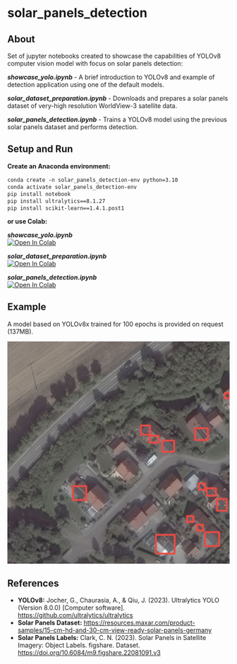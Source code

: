 # solar_panels_detection

## About

Set of jupyter notebooks created to showcase the capabilities of YOLOv8 computer vision model with focus on solar panels detection:

***showcase_yolo.ipynb*** - A brief introduction to YOLOv8 and example of detection application using one of the default models.

***solar_dataset_preparation.ipynb*** - Downloads and prepares a solar panels dataset of very-high resolution WorldView-3 satellite data.

***solar_panels_detection.ipynb*** - Trains a YOLOv8 model using the previous solar panels dataset and performs detection.


## Setup and Run

**Create an Anaconda environment:**
```
conda create -n solar_panels_detection-env python=3.10
conda activate solar_panels_detection-env
pip install notebook 
pip install ultralytics==8.1.27
pip install scikit-learn==1.4.1.post1
```
**or use Colab:**
<!-- https://openincolab.com -->

***showcase_yolo.ipynb***<br>
<a target="_blank" href="https://colab.research.google.com/github/EmanuelCastanho/solar_panels_detection/blob/main/showcase_yolo.ipynb">
  <img src="https://colab.research.google.com/assets/colab-badge.svg" alt="Open In Colab"/>
</a>

***solar_dataset_preparation.ipynb***<br>
<a target="_blank" href="https://colab.research.google.com/github/EmanuelCastanho/solar_panels_detection/blob/main/solar_dataset_preparation.ipynb">
  <img src="https://colab.research.google.com/assets/colab-badge.svg" alt="Open In Colab"/>
</a>

***solar_panels_detection.ipynb***<br>
<a target="_blank" href="https://colab.research.google.com/github/EmanuelCastanho/solar_panels_detection/blob/main/solar_panels_detection.ipynb">
  <img src="https://colab.research.google.com/assets/colab-badge.svg" alt="Open In Colab"/>
</a>


## Example

A model based on YOLOv8x trained for 100 epochs is provided on request (137MB).

![](figs/results-example.png)


## References

- **YOLOv8:** Jocher, G., Chaurasia, A., & Qiu, J. (2023). Ultralytics YOLO (Version 8.0.0) [Computer software]. https://github.com/ultralytics/ultralytics
- **Solar Panels Dataset:** https://resources.maxar.com/product-samples/15-cm-hd-and-30-cm-view-ready-solar-panels-germany
- **Solar Panels Labels:** Clark, C. N. (2023). Solar Panels in Satellite Imagery: Object Labels. figshare. Dataset. https://doi.org/10.6084/m9.figshare.22081091.v3
